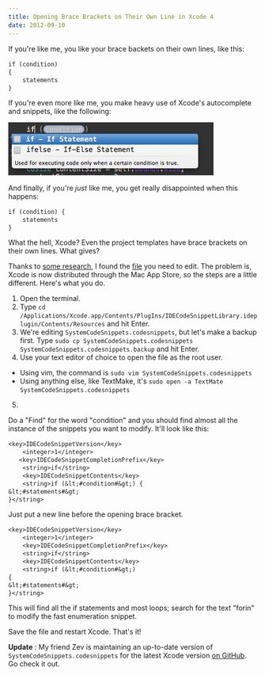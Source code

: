 ```yaml
---
title: Opening Brace Brackets on Their Own Line in Xcode 4
date: 2012-09-10
---
```


If you're like me, you like your brace backets on their own lines, like this:

```
if (condition)
{
    statements
}
```

If you're even more like me, you make heavy use of Xcode's autocomplete and snippets, like the following:

![](EB56DB5A74DD42C390BEDBDC90529BDB.png)

And finally, if you're _just_ like me, you get really disappointed when this happens:

```
if (condition) {
    statements
}
```

What the hell, Xcode? Even the project templates have brace brackets on their own lines. What gives?

Thanks to [some research](http://stackoverflow.com/questions/5324622/how-to-change-autocomplete-braces-in-xcode-4), I found the [file](http://forrst.com/posts/Put_that_where_it_might_belong_Xcode-PNL) you need to edit. The problem is, Xcode is now distributed through the Mac App Store, so the steps are a little different. Here's what you do.

1. Open the terminal.
2. Type `cd /Applications/Xcode.app/Contents/PlugIns/IDECodeSnippetLibrary.ideplugin/Contents/Resources` and hit Enter.
3. We're editing `SystemCodeSnippets.codesnippets`, but let's make a backup first. Type `sudo cp SystemCodeSnippets.codesnippets SystemCodeSnippets.codesnippets.backup` and hit Enter.
4. Use your text editor of choice to open the file as the root user.

- Using vim, the command is `sudo vim SystemCodeSnippets.codesnippets`
- Using anything else, like TextMake, it's `sudo open -a TextMate SystemCodeSnippets.codesnippets`

5.

Do a "Find" for the word "condition" and you should find almost all the instance of the snippets you want to modify. It'll look like this:

```
<key>IDECodeSnippetVersion</key>
    <integer>1</integer>
   <key>IDECodeSnippetCompletionPrefix</key>
    <string>if</string>
    <key>IDECodeSnippetContents</key>
    <string>if (&lt;#condition#&gt;) {
&lt;#statements#&gt;
}</string>
```

Just put a new line before the opening brace bracket.

```
<key>IDECodeSnippetVersion</key>
    <integer>1</integer>
    <key>IDECodeSnippetCompletionPrefix</key>
    <string>if</string>
    <key>IDECodeSnippetContents</key>
    <string>if (&lt;#condition#&gt;)
{
&lt;#statements#&gt;
}</string>
```

This will find all the if statements and most loops; search for the text "forin" to modify the fast enumeration snippet.

Save the file and restart Xcode. That's it!

**Update** : My friend Zev is maintaining an up-to-date version of `SystemCodeSnippets.codesnippets` for the latest Xcode version [on GitHub](https://github.com/sveinungkb/ios-convenience). Go check it out.
